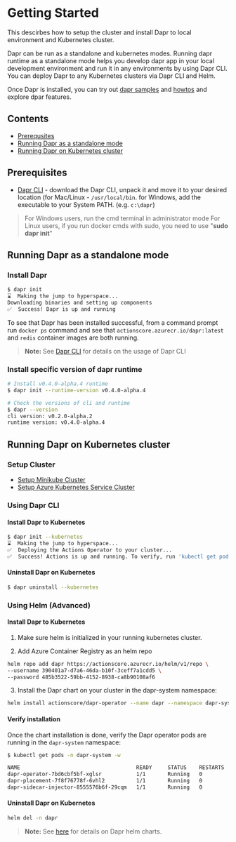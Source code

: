 # Getting Started

This descirbes how to setup the cluster and install Dapr to local environment and Kubernetes cluster.

Dapr can be run as a standalone and kubernetes modes. Running dapr runtime as a standalone mode helps you develop dapr app in your local development environment and run it in any environments by using Dapr CLI. You can deploy Dapr to any Kubernetes clusters via Dapr CLI and Helm.

Once Dapr is installed, you can try out [dapr samples](https://github.com/dapr/samples)  and [howtos](../howto/) and explore dpar features.

## Contents

 - [Prerequsites](#prerequisites)
 - [Running Dapr as a standalone mode](#running-dapr-as-a-standalone-mode)
 - [Running Dapr on Kubernetes cluster](#running-dapr-on-kubernetes-cluster)

## Prerequisites

 - [Dapr CLI](https://github.com/dapr/cli/releases) - download the Dapr CLI, unpack it and move it to your desired location (for Mac/Linux - `/usr/local/bin`. for Windows, add the executable to your System PATH. (e.g. `c:\dapr`)

> For Windows users, run the cmd terminal in administrator mode
> For Linux users, if you run docker cmds with sudo, you need to use "**sudo dapr init**"

## Running Dapr as a standalone mode

### Install Dapr

```bash
$ dapr init
⌛  Making the jump to hyperspace...
Downloading binaries and setting up components
✅  Success! Dapr is up and running
```

To see that Dapr has been installed successful, from a command prompt run `docker ps` command and see that `actionscore.azurecr.io/dapr:latest` and `redis` container images are both running.

> **Note:** See [Dapr CLI](https://github.com/dapr/cli) for details on the usage of Dapr CLI

### Install specific version of dapr runtime

```bash
# Install v0.4.0-alpha.4 runtime
$ dapr init --runtime-version v0.4.0-alpha.4

# Check the versions of cli and runtime
$ dapr --version
cli version: v0.2.0-alpha.2
runtime version: v0.4.0-alpha.4
```

## Running Dapr on Kubernetes cluster

### Setup Cluster

* [Setup Minikube Cluster](./cluster/setup-minikube.md)
* [Setup Azure Kubernetes Service Cluster](./cluster/setup-aks.md)

### Using Dapr CLI

#### Install Dapr to Kubernetes

```bash
$ dapr init --kubernetes
⌛  Making the jump to hyperspace...
✅  Deploying the Actions Operator to your cluster...
✅  Success! Actions is up and running. To verify, run 'kubectl get pods -n dapr-system' in your terminal
```

#### Uninstall Dapr on Kubernetes

```bash
$ dapr uninstall --kubernetes
```

### Using Helm (Advanced)

#### Install Dapr to Kubernetes

1. Make sure helm is initialized in your running kubernetes cluster.

2. Add Azure Container Registry as an helm repo
```bash
helm repo add dapr https://actionscore.azurecr.io/helm/v1/repo \
--username 390401a7-d7a6-46da-b10f-3ceff7a1cdd5 \
--password 485b3522-59bb-4152-8938-ca8b90108af6
```

3. Install the Dapr chart on your cluster in the dapr-system namespace:
```bash
helm install actionscore/dapr-operator --name dapr --namespace dapr-system
```

#### Verify installation

Once the chart installation is done, verify the Dapr operator pods are running in the `dapr-system` namespace:

```bash
$ kubectl get pods -n dapr-system -w

NAME                                     READY     STATUS    RESTARTS   AGE
dapr-operator-7bd6cbf5bf-xglsr           1/1       Running   0          40s
dapr-placement-7f8f76778f-6vhl2          1/1       Running   0          40s
dapr-sidecar-injector-8555576b6f-29cqm   1/1       Running   0          40s
```

#### Uninstall Dapr on Kubernetes

```bash
helm del -n dapr
```

> **Note:** See [here](https://github.com/dapr/dapr/blob/master/charts/dapr-operator/README.md) for details on Dapr helm charts.
